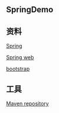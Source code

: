 ## SpringDemo
## 资料
[Spring](https://spring.io/guides)

[Spring web](https://spring.io/guides/gs/serving-web-content/)

[bootstrap](https://v3.bootcss.com/)

## 工具

[Maven repository](https://mvnrepository.com/)